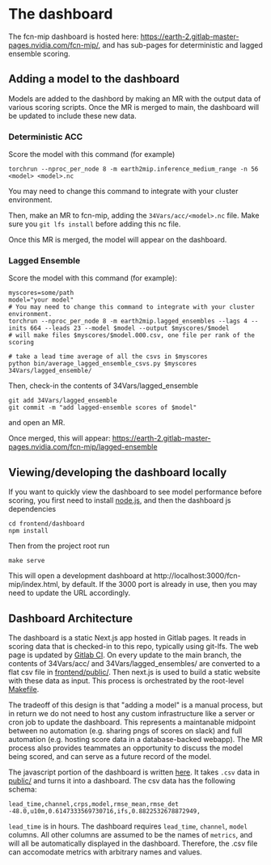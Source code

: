 # The dashboard

The fcn-mip dashboard is hosted here:
https://earth-2.gitlab-master-pages.nvidia.com/fcn-mip/, and has sub-pages for
deterministic and lagged ensemble scoring.

## Adding a model to the dashboard


Models are added to the dashbord by making an MR with the output data of various
scoring scripts. Once the MR is merged to main, the dashboard will be updated to
include these new data.

### Deterministic ACC

Score the model with this command (for example)
```
torchrun --nproc_per_node 8 -m earth2mip.inference_medium_range -n 56 <model> <model>.nc
```
You may need to change this command to integrate with your cluster environment.

Then, make an MR to fcn-mip, adding the `34Vars/acc/<model>.nc` file. Make sure
you `git lfs install` before adding this nc file.

Once this MR is merged, the model will appear on the dashboard.

### Lagged Ensemble

Score the model with this command (for example):
```
myscores=some/path
model="your model"
# You may need to change this command to integrate with your cluster environment.
torchrun --nproc_per_node 8 -m earth2mip.lagged_ensembles --lags 4 --inits 664 --leads 23 --model $model --output $myscores/$model
# will make files $myscores/$model.000.csv, one file per rank of the scoring

# take a lead time average of all the csvs in $myscores
python bin/average_lagged_ensemble_csvs.py $myscores 34Vars/lagged_ensemble/
```

Then, check-in the contents of 34Vars/lagged_ensemble
```
git add 34Vars/lagged_ensemble
git commit -m "add lagged-ensemble scores of $model"
```
and open an MR.

Once merged, this will appear: https://earth-2.gitlab-master-pages.nvidia.com/fcn-mip/lagged-ensemble

## Viewing/developing the dashboard locally

If you want to quickly view the dashboard to see model performance before
scoring, you first need to install [node.js](https://nodejs.org/en), and then
the dashboard js dependencies
```
cd frontend/dashboard
npm install
```

Then from the project root run
```
make serve
```

This will open a development dashboard at http://localhost:3000/fcn-mip/index.html, by
default. If the 3000 port is already in use, then you may need to update the URL
accordingly.

## Dashboard Architecture

The dashboard is a static Next.js app hosted in Gitlab pages. It reads in scoring data that is
checked-in to this repo, typically using git-lfs. The web page is updated by [Gitlab
CI](/.gitlab-ci.yml). On every update to the main branch, the contents of
34Vars/acc/ and 34Vars/lagged_ensembles/ are converted to a flat csv file in
[frontend/public/](/frontend/public). Then next.js is used to build a static
website with these data as input. This process is orchestrated by the
root-level [Makefile](./Makefile).

The tradeoff of this design is that "adding a model" is a manual process, but in
return we do not need to host any custom infrastructure like a server or cron
job to update the dashboard. This represents a maintanable midpoint between no
automation (e.g. sharing pngs of scores on slack) and full automation (e.g.
hosting score data in a database-backed webapp). The MR process also provides
teammates an opportunity to discuss the model being scored, and can serve as a
future record of the model.

The javascript portion of the dashboard is written [here](./pages/[slug].js). It
takes `.csv` data in [public/](./public/) and turns it into a dashboard. The csv data has the following schema:
```
lead_time,channel,crps,model,rmse_mean,rmse_det
-48.0,u10m,0.6147333569730716,ifs,0.8822532678872949,
```

`lead_time` is in hours. The dashboard requires `lead_time`, `channel`, `model`
columns. All other columns are assumed to be the names of `metrics`, and will
all be automatically displayed in the dashboard. Therefore, the .csv file can
accomodate metrics with arbitrary names and values.